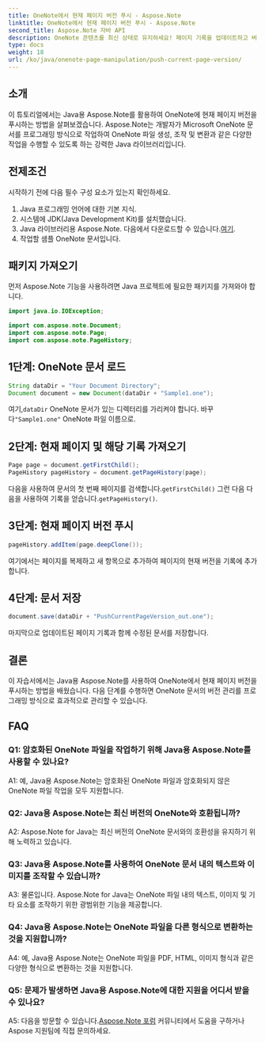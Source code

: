 ```yaml
---
title: OneNote에서 현재 페이지 버전 푸시 - Aspose.Note
linktitle: OneNote에서 현재 페이지 버전 푸시 - Aspose.Note
second_title: Aspose.Note 자바 API
description: OneNote 콘텐츠를 최신 상태로 유지하세요! 페이지 기록을 업데이트하고 버전을 관리하는 방법, 단계별 가이드 및 코드가 포함되어 있습니다. #OneNote #Java #Aspose
type: docs
weight: 18
url: /ko/java/onenote-page-manipulation/push-current-page-version/
---
```

## 소개

이 튜토리얼에서는 Java용 Aspose.Note를 활용하여 OneNote에 현재 페이지 버전을 푸시하는 방법을 살펴보겠습니다. Aspose.Note는 개발자가 Microsoft OneNote 문서를 프로그래밍 방식으로 작업하여 OneNote 파일 생성, 조작 및 변환과 같은 다양한 작업을 수행할 수 있도록 하는 강력한 Java 라이브러리입니다.

## 전제조건

시작하기 전에 다음 필수 구성 요소가 있는지 확인하세요.
1. Java 프로그래밍 언어에 대한 기본 지식.
2. 시스템에 JDK(Java Development Kit)를 설치했습니다.
3.  Java 라이브러리용 Aspose.Note. 다음에서 다운로드할 수 있습니다.[여기](https://releases.aspose.com/note/java/).
4. 작업할 샘플 OneNote 문서입니다.

## 패키지 가져오기

먼저 Aspose.Note 기능을 사용하려면 Java 프로젝트에 필요한 패키지를 가져와야 합니다.

```java
import java.io.IOException;

import com.aspose.note.Document;
import com.aspose.note.Page;
import com.aspose.note.PageHistory;
```

## 1단계: OneNote 문서 로드

```java
String dataDir = "Your Document Directory";
Document document = new Document(dataDir + "Sample1.one");
```

 여기,`dataDir` OneNote 문서가 있는 디렉터리를 가리켜야 합니다. 바꾸다`"Sample1.one"` OneNote 파일 이름으로.

## 2단계: 현재 페이지 및 해당 기록 가져오기

```java
Page page = document.getFirstChild();
PageHistory pageHistory = document.getPageHistory(page);
```

 다음을 사용하여 문서의 첫 번째 페이지를 검색합니다.`getFirstChild()` 그런 다음 다음을 사용하여 기록을 얻습니다.`getPageHistory()`.

## 3단계: 현재 페이지 버전 푸시

```java
pageHistory.addItem(page.deepClone());
```

여기에서는 페이지를 복제하고 새 항목으로 추가하여 페이지의 현재 버전을 기록에 추가합니다.

## 4단계: 문서 저장

```java
document.save(dataDir + "PushCurrentPageVersion_out.one");
```

마지막으로 업데이트된 페이지 기록과 함께 수정된 문서를 저장합니다.

## 결론

이 자습서에서는 Java용 Aspose.Note를 사용하여 OneNote에서 현재 페이지 버전을 푸시하는 방법을 배웠습니다. 다음 단계를 수행하면 OneNote 문서의 버전 관리를 프로그래밍 방식으로 효과적으로 관리할 수 있습니다.

## FAQ

### Q1: 암호화된 OneNote 파일을 작업하기 위해 Java용 Aspose.Note를 사용할 수 있나요?

A1: 예, Java용 Aspose.Note는 암호화된 OneNote 파일과 암호화되지 않은 OneNote 파일 작업을 모두 지원합니다.

### Q2: Java용 Aspose.Note는 최신 버전의 OneNote와 호환됩니까?

A2: Aspose.Note for Java는 최신 버전의 OneNote 문서와의 호환성을 유지하기 위해 노력하고 있습니다.

### Q3: Java용 Aspose.Note를 사용하여 OneNote 문서 내의 텍스트와 이미지를 조작할 수 있습니까?

A3: 물론입니다. Aspose.Note for Java는 OneNote 파일 내의 텍스트, 이미지 및 기타 요소를 조작하기 위한 광범위한 기능을 제공합니다.

### Q4: Java용 Aspose.Note는 OneNote 파일을 다른 형식으로 변환하는 것을 지원합니까?

A4: 예, Java용 Aspose.Note는 OneNote 파일을 PDF, HTML, 이미지 형식과 같은 다양한 형식으로 변환하는 것을 지원합니다.

### Q5: 문제가 발생하면 Java용 Aspose.Note에 대한 지원을 어디서 받을 수 있나요?

 A5: 다음을 방문할 수 있습니다.[Aspose.Note 포럼](https://forum.aspose.com/c/note/28) 커뮤니티에서 도움을 구하거나 Aspose 지원팀에 직접 문의하세요.
